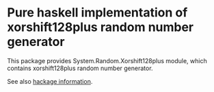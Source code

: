 # Pure haskell implementation of xorshift128plus random number generator
This package provides System.Random.Xorshift128plus module,
which contains xorshift128plus random number generator.

See also [hackage information](http://hackage.haskell.org/package/Xorshift128Plus).
